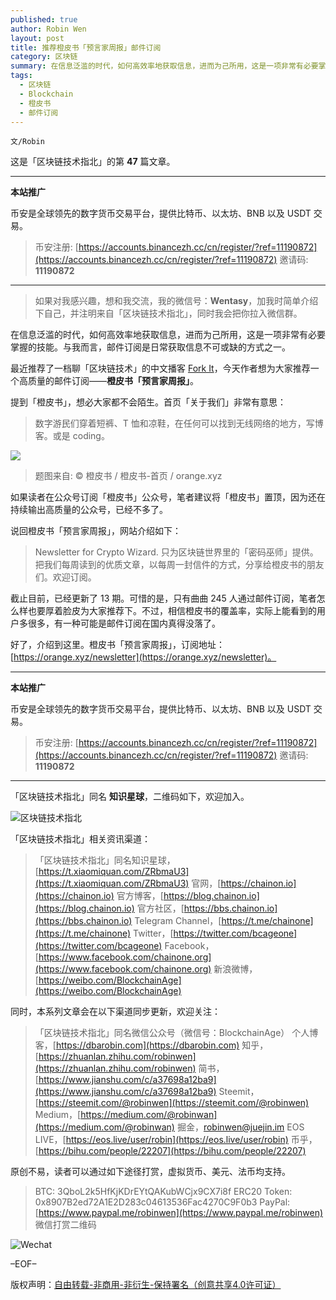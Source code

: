 ```yaml
---
published: true
author: Robin Wen
layout: post
title: 推荐橙皮书「预言家周报」邮件订阅
category: 区块链
summary: 在信息泛滥的时代，如何高效率地获取信息，进而为己所用，这是一项非常有必要掌握的技能。与我而言，邮件订阅是日常获取信息不可或缺的方式之一。截止目前，已经更新了 13 期。可惜的是，只有曲曲 245 人通过邮件订阅，笔者怎么样也要厚着脸皮为大家推荐下。不过，相信橙皮书的覆盖率，实际上能看到的用户多很多，有一种可能是邮件订阅在国内真得没落了吧。
tags:
  - 区块链
  - Blockchain
  - 橙皮书
  - 邮件订阅
---
```


`文/Robin`

这是「区块链技术指北」的第 **47** 篇文章。

***

**本站推广**

币安是全球领先的数字货币交易平台，提供比特币、以太坊、BNB 以及 USDT 交易。

> 币安注册: [https://accounts.binancezh.cc/cn/register/?ref=11190872](https://accounts.binancezh.cc/cn/register/?ref=11190872)
> 邀请码: **11190872**

***

> 如果对我感兴趣，想和我交流，我的微信号：**Wentasy**，加我时简单介绍下自己，并注明来自「区块链技术指北」，同时我会把你拉入微信群。

在信息泛滥的时代，如何高效率地获取信息，进而为己所用，这是一项非常有必要掌握的技能。与我而言，邮件订阅是日常获取信息不可或缺的方式之一。

最近推荐了一档聊「区块链技术」的中文播客 [Fork It](https://dbarobin.com/2019/03/03/forkit)，今天作者想为大家推荐一个高质量的邮件订阅——**橙皮书「预言家周报」**。

提到「橙皮书」，想必大家都不会陌生。首页「关于我们」非常有意思：

> 数字游民们穿着短裤、T 恤和凉鞋，在任何可以找到无线网络的地方，写博客。或是 coding。

![](https://cdn.dbarobin.com/DY4LaPa.png)

> 题图来自: © 橙皮书 / 橙皮书-首页 / orange.xyz

如果读者在公众号订阅「橙皮书」公众号，笔者建议将「橙皮书」置顶，因为还在持续输出高质量的公众号，已经不多了。

说回橙皮书「预言家周报」，网站介绍如下：

> Newsletter for Crypto Wizard. 只为区块链世界里的「密码巫师」提供。把我们每周读到的优质文章，以每周一封信件的方式，分享给橙皮书的朋友们。欢迎订阅。

截止目前，已经更新了 13 期。可惜的是，只有曲曲 245 人通过邮件订阅，笔者怎么样也要厚着脸皮为大家推荐下。不过，相信橙皮书的覆盖率，实际上能看到的用户多很多，有一种可能是邮件订阅在国内真得没落了。

好了，介绍到这里。橙皮书「预言家周报」，订阅地址：[https://orange.xyz/newsletter](https://orange.xyz/newsletter)。

***

**本站推广**

币安是全球领先的数字货币交易平台，提供比特币、以太坊、BNB 以及 USDT 交易。

> 币安注册: [https://accounts.binancezh.cc/cn/register/?ref=11190872](https://accounts.binancezh.cc/cn/register/?ref=11190872)
> 邀请码: **11190872**

***

「区块链技术指北」同名 **知识星球**，二维码如下，欢迎加入。

![区块链技术指北](https://cdn.dbarobin.com/3YzonTR.png)

「区块链技术指北」相关资讯渠道：

> 「区块链技术指北」同名知识星球，[https://t.xiaomiquan.com/ZRbmaU3](https://t.xiaomiquan.com/ZRbmaU3)
> 官网，[https://chainon.io](https://chainon.io)
> 官方博客，[https://blog.chainon.io](https://blog.chainon.io)
> 官方社区，[https://bbs.chainon.io](https://bbs.chainon.io)
> Telegram Channel，[https://t.me/chainone](https://t.me/chainone)
> Twitter，[https://twitter.com/bcageone](https://twitter.com/bcageone)
> Facebook，[https://www.facebook.com/chainone.org](https://www.facebook.com/chainone.org)
> 新浪微博，[https://weibo.com/BlockchainAge](https://weibo.com/BlockchainAge)

同时，本系列文章会在以下渠道同步更新，欢迎关注：

> 「区块链技术指北」同名微信公众号（微信号：BlockchainAge）
> 个人博客，[https://dbarobin.com](https://dbarobin.com)
> 知乎，[https://zhuanlan.zhihu.com/robinwen](https://zhuanlan.zhihu.com/robinwen)
> 简书，[https://www.jianshu.com/c/a37698a12ba9](https://www.jianshu.com/c/a37698a12ba9)
> Steemit，[https://steemit.com/@robinwen](https://steemit.com/@robinwen)
> Medium，[https://medium.com/@robinwan](https://medium.com/@robinwan)
> 掘金，[robinwen@juejin.im](https://juejin.im/user/5673ccae60b2260ee435f89a/posts)
> EOS LIVE，[https://eos.live/user/robin](https://eos.live/user/robin)
> 币乎，[https://bihu.com/people/22207](https://bihu.com/people/22207)

原创不易，读者可以通过如下途径打赏，虚拟货币、美元、法币均支持。

> BTC: 3QboL2k5HfKjKDrEYtQAKubWCjx9CX7i8f
> ERC20 Token: 0x8907B2ed72A1E2D283c04613536Fac4270C9F0b3
> PayPal: [https://www.paypal.me/robinwen](https://www.paypal.me/robinwen)
> 微信打赏二维码

![Wechat](https://cdn.dbarobin.com/SzoNl5b.jpg)

–EOF–

版权声明：[自由转载-非商用-非衍生-保持署名（创意共享4.0许可证）](http://creativecommons.org/licenses/by-nc-nd/4.0/deed.zh)
